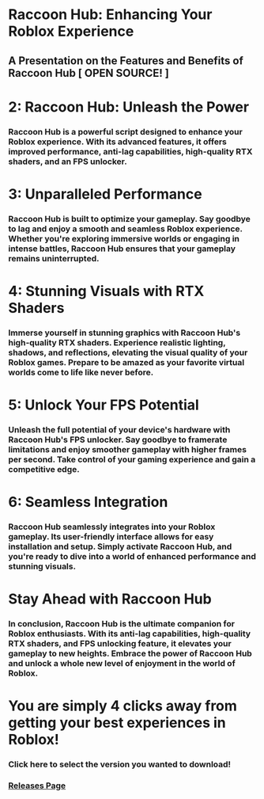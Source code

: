# Raccoon Hub: Enhancing Your Roblox Experience
## A Presentation on the Features and Benefits of Raccoon Hub [ OPEN SOURCE! ]

# 2: Raccoon Hub: Unleash the Power

### Raccoon Hub is a powerful script designed to enhance your Roblox experience. With its advanced features, it offers improved performance, anti-lag capabilities, high-quality RTX shaders, and an FPS unlocker.

# 3: Unparalleled Performance

### Raccoon Hub is built to optimize your gameplay. Say goodbye to lag and enjoy a smooth and seamless Roblox experience. Whether you're exploring immersive worlds or engaging in intense battles, Raccoon Hub ensures that your gameplay remains uninterrupted.

# 4: Stunning Visuals with RTX Shaders

### Immerse yourself in stunning graphics with Raccoon Hub's high-quality RTX shaders. Experience realistic lighting, shadows, and reflections, elevating the visual quality of your Roblox games. Prepare to be amazed as your favorite virtual worlds come to life like never before.

# 5: Unlock Your FPS Potential

### Unleash the full potential of your device's hardware with Raccoon Hub's FPS unlocker. Say goodbye to framerate limitations and enjoy smoother gameplay with higher frames per second. Take control of your gaming experience and gain a competitive edge.

# 6: Seamless Integration

### Raccoon Hub seamlessly integrates into your Roblox gameplay. Its user-friendly interface allows for easy installation and setup. Simply activate Raccoon Hub, and you're ready to dive into a world of enhanced performance and stunning visuals.

# Stay Ahead with Raccoon Hub

### In conclusion, Raccoon Hub is the ultimate companion for Roblox enthusiasts. With its anti-lag capabilities, high-quality RTX shaders, and FPS unlocking feature, it elevates your gameplay to new heights. Embrace the power of Raccoon Hub and unlock a whole new level of enjoyment in the world of Roblox.

# You are simply 4 clicks away from getting your best experiences in Roblox!
### Click here to select the version you wanted to download!
### [Releases Page](https://github.com/RyAtlasX/Raccoon-Hub/releases/)
